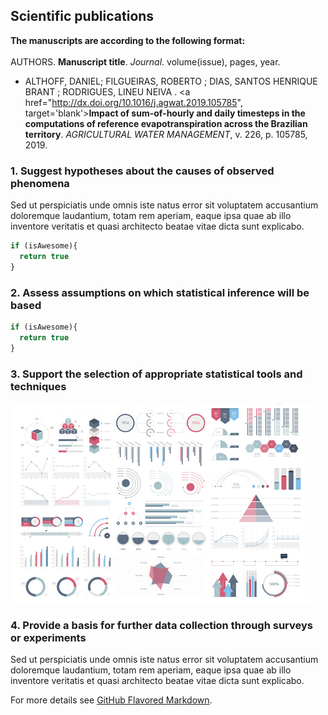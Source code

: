 ## Scientific publications

**The manuscripts are according to the following format:**<br><br>
AUTHORS. **Manuscript title**. _Journal_. volume(issue), pages, year. 

- ALTHOFF, DANIEL; FILGUEIRAS, ROBERTO ; DIAS, SANTOS HENRIQUE BRANT ; RODRIGUES, LINEU NEIVA . <a href="http://dx.doi.org/10.1016/j.agwat.2019.105785", target='blank'>**Impact of sum-of-hourly and daily timesteps in the computations of reference evapotranspiration across the Brazilian territory**</a>. _AGRICULTURAL WATER MANAGEMENT_, v. 226, p. 105785, 2019.

### 1. Suggest hypotheses about the causes of observed phenomena

Sed ut perspiciatis unde omnis iste natus error sit voluptatem accusantium doloremque laudantium, totam rem aperiam, eaque ipsa quae ab illo inventore veritatis et quasi architecto beatae vitae dicta sunt explicabo. 

```javascript
if (isAwesome){
  return true
}
```

### 2. Assess assumptions on which statistical inference will be based

```javascript
if (isAwesome){
  return true
}
```

### 3. Support the selection of appropriate statistical tools and techniques

<img src="images/dummy_thumbnail.jpg?raw=true"/>

### 4. Provide a basis for further data collection through surveys or experiments

Sed ut perspiciatis unde omnis iste natus error sit voluptatem accusantium doloremque laudantium, totam rem aperiam, eaque ipsa quae ab illo inventore veritatis et quasi architecto beatae vitae dicta sunt explicabo. 

For more details see [GitHub Flavored Markdown](https://guides.github.com/features/mastering-markdown/).
